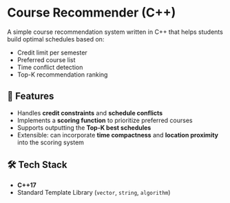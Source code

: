 # Course Recommender (C++)

A simple course recommendation system written in C++ that helps students build optimal schedules based on:
- Credit limit per semester
- Preferred course list
- Time conflict detection
- Top-K recommendation ranking

## 🚀 Features
- Handles **credit constraints** and **schedule conflicts**
- Implements a **scoring function** to prioritize preferred courses
- Supports outputting the **Top-K best schedules**
- Extensible: can incorporate **time compactness** and **location proximity** into the scoring system

## 🛠️ Tech Stack
- **C++17**
- Standard Template Library (`vector`, `string`, `algorithm`)
